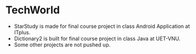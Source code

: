 # TechWorld

+ StarStudy is made for final course project in class Android Application at ITplus.
+ Dictionary2 is built for final course project in class Java at UET-VNU.
+ Some other projects are not pushed up.
